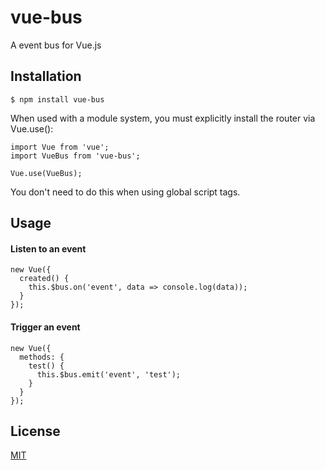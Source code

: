 # vue-bus
A event bus for Vue.js

## Installation
```
$ npm install vue-bus
```
When used with a module system, you must explicitly install the router via Vue.use():
```
import Vue from 'vue';
import VueBus from 'vue-bus';

Vue.use(VueBus);
```
You don't need to do this when using global script tags.

## Usage
#### Listen to an event
```
new Vue({
  created() {
    this.$bus.on('event', data => console.log(data));
  }
});
```
#### Trigger an event
```
new Vue({
  methods: {
    test() {
      this.$bus.emit('event', 'test');
    }
  }
});
```

## License
[MIT](http://opensource.org/licenses/MIT)
